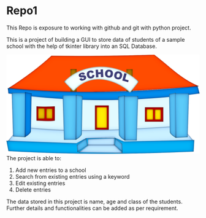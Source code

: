 # Repo1
This Repo is exposure to working with github and git with python project.

This is a project of building a GUI to store data of students of a sample school with the help of tkinter library into an SQL Database.

![School Data](school_image.jpg)
The project is able to:
1. Add new entries to a school
2. Search from existing entries using a keyword
3. Edit existing entries
4. Delete entries

The data stored in this project is name, age and class of the students. Further details and functionalities can be added as per requirement.